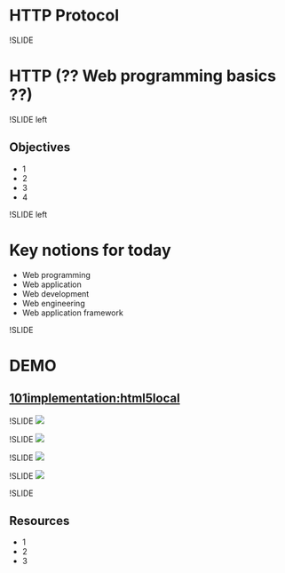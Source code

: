 # HTTP Protocol

!SLIDE 
# HTTP (?? Web programming basics ??)

!SLIDE left
## Objectives
* 1
* 2
* 3
* 4

!SLIDE left
# Key notions for today

* Web programming
* Web application
* Web development
* Web engineering
* Web application framework

!SLIDE
# DEMO
## [101implementation:html5local](http://101companies.org/index.php/101implementation:html5local)

!SLIDE
![](images/webProg/webProgramming.004.png)

!SLIDE
![](images/webProg/webProgramming.005.png)

!SLIDE
![](images/webProg/webProgramming.006.png)

!SLIDE
![](images/webProg/webProgramming.007.png)

!SLIDE
## Resources
* 1
* 2
* 3
